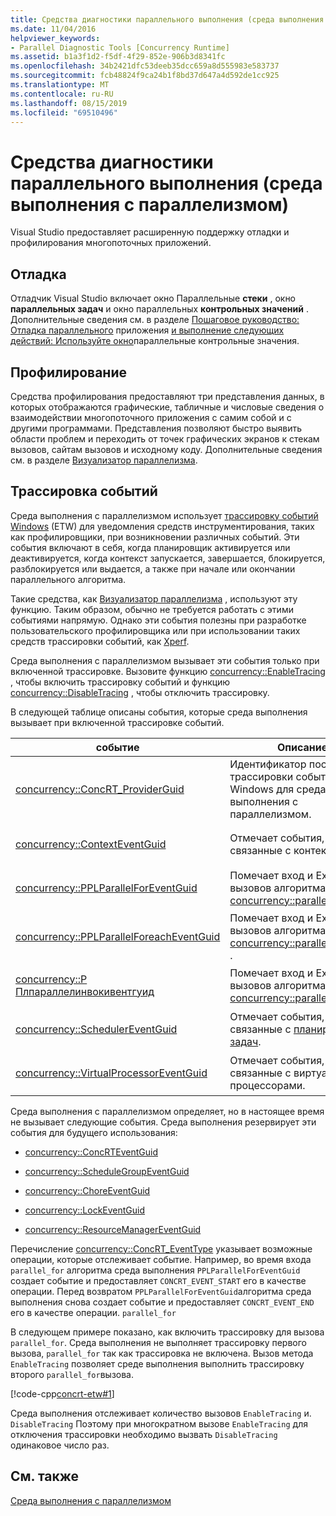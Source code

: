 ```yaml
---
title: Средства диагностики параллельного выполнения (среда выполнения с параллелизмом)
ms.date: 11/04/2016
helpviewer_keywords:
- Parallel Diagnostic Tools [Concurrency Runtime]
ms.assetid: b1a3f1d2-f5df-4f29-852e-906b3d8341fc
ms.openlocfilehash: 34b2421dfc53deeb35dcc659a8d555983e583737
ms.sourcegitcommit: fcb48824f9ca24b1f8bd37d647a4d592de1cc925
ms.translationtype: MT
ms.contentlocale: ru-RU
ms.lasthandoff: 08/15/2019
ms.locfileid: "69510496"
---
```

# <a name="parallel-diagnostic-tools-concurrency-runtime"></a>Средства диагностики параллельного выполнения (среда выполнения с параллелизмом)

Visual Studio предоставляет расширенную поддержку отладки и профилирования многопоточных приложений.

## <a name="debugging"></a>Отладка

Отладчик Visual Studio включает окно Параллельные **стеки** , окно **параллельных задач** и окно параллельных **контрольных значений** . Дополнительные сведения см. в разделе [Пошаговое руководство: Отладка параллельного](/visualstudio/debugger/walkthrough-debugging-a-parallel-application) приложения [и выполнение следующих действий: Используйте окно](/visualstudio/debugger/how-to-use-the-parallel-watch-window)параллельные контрольные значения.

## <a name="profiling"></a>Профилирование

Средства профилирования предоставляют три представления данных, в которых отображаются графические, табличные и числовые сведения о взаимодействии многопоточного приложения с самим собой и с другими программами. Представления позволяют быстро выявить области проблем и переходить от точек графических экранов к стекам вызовов, сайтам вызовов и исходному коду. Дополнительные сведения см. в разделе [Визуализатор параллелизма](/visualstudio/profiling/concurrency-visualizer).

## <a name="event-tracing"></a>Трассировка событий

Среда выполнения с параллелизмом использует [трассировку событий Windows](/windows/win32/ETW/event-tracing-portal) (ETW) для уведомления средств инструментирования, таких как профилировщики, при возникновении различных событий. Эти события включают в себя, когда планировщик активируется или деактивируется, когда контекст запускается, завершается, блокируется, разблокируется или выдается, а также при начале или окончании параллельного алгоритма.

Такие средства, как [Визуализатор параллелизма](/visualstudio/profiling/concurrency-visualizer) , используют эту функцию. Таким образом, обычно не требуется работать с этими событиями напрямую. Однако эти события полезны при разработке пользовательского профилировщика или при использовании таких средств трассировки событий, как [Xperf](https://go.microsoft.com/fwlink/p/?linkid=160628).

Среда выполнения с параллелизмом вызывает эти события только при включенной трассировке. Вызовите функцию [concurrency::EnableTracing](reference/concurrency-namespace-functions.md#enabletracing) , чтобы включить трассировку событий и функцию [concurrency::DisableTracing](reference/concurrency-namespace-functions.md#disabletracing) , чтобы отключить трассировку.

В следующей таблице описаны события, которые среда выполнения вызывает при включенной трассировке событий.

|событие|Описание|Значение|
|-----------|-----------------|-----------|
|[concurrency::ConcRT_ProviderGuid](reference/concurrency-namespace-constants1.md#concrt_providerguid)|Идентификатор поставщика трассировки событий Windows для среда выполнения с параллелизмом.|`f7b697a3-4db5-4d3b-be71-c4d284e6592f`|
|[concurrency::ContextEventGuid](reference/concurrency-namespace-constants1.md#contexteventguid)|Отмечает события, связанные с контекстами.|`5727a00f-50be-4519-8256-f7699871fecb`|
|[concurrency::PPLParallelForEventGuid](reference/concurrency-namespace-constants1.md#pplparallelforeventguid)|Помечает вход и Exit для вызовов алгоритма [concurrency::parallel_for](reference/concurrency-namespace-functions.md#parallel_for) .|`31c8da6b-6165-4042-8b92-949e315f4d84`|
|[concurrency::PPLParallelForeachEventGuid](reference/concurrency-namespace-constants1.md#pplparallelforeacheventguid)|Помечает вход и Exit для вызовов алгоритма [concurrency::parallel_for_each](reference/concurrency-namespace-functions.md#parallel_for_each) .|`5cb7d785-9d66-465d-bae1-4611061b5434`|
|[concurrency::P Плпараллелинвокивентгуид](reference/concurrency-namespace-constants1.md#pplparallelinvokeeventguid)|Помечает вход и Exit для вызовов алгоритма [concurrency::parallel_invoke](reference/concurrency-namespace-functions.md#parallel_invoke) .|`d1b5b133-ec3d-49f4-98a3-464d1a9e4682`|
|[concurrency::SchedulerEventGuid](reference/concurrency-namespace-constants1.md#schedulereventguid)|Отмечает события, связанные с [планировщик задач](../../parallel/concrt/task-scheduler-concurrency-runtime.md).|`e2091f8a-1e0a-4731-84a2-0dd57c8a5261`|
|[concurrency::VirtualProcessorEventGuid](reference/concurrency-namespace-constants1.md#virtualprocessoreventguid)|Отмечает события, связанные с виртуальными процессорами.|`2f27805f-1676-4ecc-96fa-7eb09d44302f`|

Среда выполнения с параллелизмом определяет, но в настоящее время не вызывает следующие события. Среда выполнения резервирует эти события для будущего использования:

- [concurrency::ConcRTEventGuid](reference/concurrency-namespace-constants1.md#concrteventguid)

- [concurrency::ScheduleGroupEventGuid](reference/concurrency-namespace-constants1.md#schedulereventguid)

- [concurrency::ChoreEventGuid](reference/concurrency-namespace-constants1.md#choreeventguid)

- [concurrency::LockEventGuid](reference/concurrency-namespace-constants1.md#lockeventguid)

- [concurrency::ResourceManagerEventGuid](reference/concurrency-namespace-constants1.md#resourcemanagereventguid)

Перечисление [concurrency::ConcRT_EventType](reference/concurrency-namespace-enums.md#concrt_eventtype) указывает возможные операции, которые отслеживает событие. Например, во время входа `parallel_for` алгоритма среда выполнения `PPLParallelForEventGuid` создает событие и предоставляет `CONCRT_EVENT_START` его в качестве операции. Перед возвратом `PPLParallelForEventGuid`алгоритма среда выполнения снова создает событие и предоставляет `CONCRT_EVENT_END` его в качестве операции. `parallel_for`

В следующем примере показано, как включить трассировку для вызова `parallel_for`. Среда выполнения не выполняет трассировку первого вызова, `parallel_for` так как трассировка не включена. Вызов метода `EnableTracing` позволяет среде выполнения выполнить трассировку второго `parallel_for`вызова.

[!code-cpp[concrt-etw#1](../../parallel/concrt/codesnippet/cpp/parallel-diagnostic-tools-concurrency-runtime_1.cpp)]

Среда выполнения отслеживает количество вызовов `EnableTracing` и. `DisableTracing` Поэтому при многократном вызове `EnableTracing` для отключения трассировки необходимо вызвать `DisableTracing` одинаковое число раз.

## <a name="see-also"></a>См. также

[Среда выполнения с параллелизмом](../../parallel/concrt/concurrency-runtime.md)
